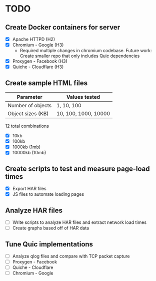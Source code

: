 # TODO

## Create Docker containers for server
- [x] Apache HTTPD (H2)
- [x] Chromium - Google (H3)
  - Required multiple changes in chromium codebase. Future work: Create smaller repo that only includes Quic dependencies 
- [x] Proxygen - Facebook (H3)
- [x] Quiche - Cloudflare (H3)

## Create sample HTML files

| Parameter         | Values tested        |
| ----------------- | -------------------- |
| Number of objects | 1, 10, 100           |
| Object sizes (KB) | 10, 100, 1000, 10000 |
12 total combinations
- [x] 10kb
- [x] 100kb
- [x] 1000kb (1mb)
- [x] 10000kb (10mb)

## Create scripts to test and measure page-load times

- [x] Export HAR files
- [x] JS files to automate loading pages

## Analyze HAR files
- [ ] Write scripts to analyze HAR files and extract network load times
- [ ] Create graphs based off of HAR data

## Tune Quic implementations
- [ ] Analyze qlog files and compare with TCP packet capture
- [ ] Proxygen - Facebook
- [ ] Quiche - Cloudflare
- [ ] Chromium - Google
